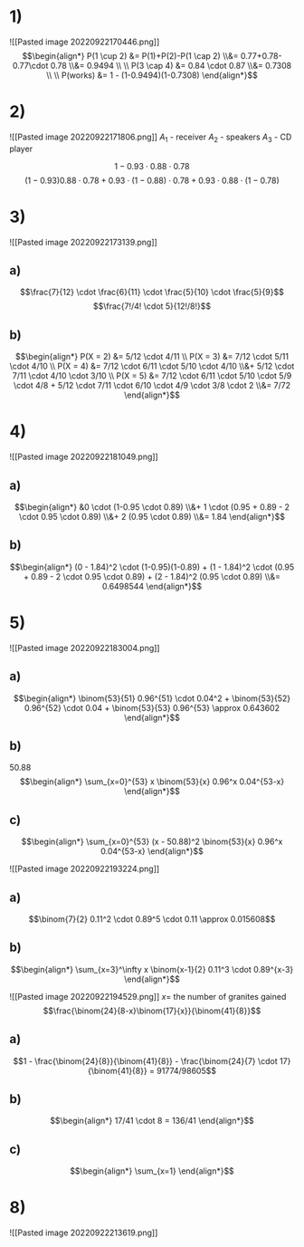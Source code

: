 # 1)
![[Pasted image 20220922170446.png]]
$$\begin{align*}
	P(1 \cup 2) &= P(1)+P(2)-P(1 \cap 2) 
	\\&=
		0.77+0.78-0.77\cdot 0.78
	\\&=
		0.9494
	\\ \\
	P(3 \cap 4) &= 0.84 \cdot 0.87 
	\\&= 0.7308
	\\ \\
	P(works) &= 1 - (1-0.9494)(1-0.7308)
\end{align*}$$

# 2)
![[Pasted image 20220922171806.png]]
$A_1$ - receiver
$A_2$ - speakers
$A_3$ - CD player

$$1 - 0.93 \cdot 0.88 \cdot 0.78$$
$$(1 - 0.93)0.88 \cdot 0.78 + 0.93 \cdot (1 - 0.88) \cdot 0.78 + 0.93 \cdot 0.88 \cdot (1 - 0.78)$$

# 3)
![[Pasted image 20220922173139.png]]
## a)
$$\frac{7}{12} \cdot \frac{6}{11} \cdot \frac{5}{10} \cdot \frac{5}{9}$$
$$\frac{7!/4! \cdot 5}{12!/8!}$$

## b)
$$\begin{align*}
	P(X = 2) &= 5/12 \cdot 4/11 \\
	P(X = 3) &= 7/12 \cdot 5/11 \cdot 4/10 \\
	P(X = 4) &= 7/12 \cdot 6/11 \cdot 5/10 \cdot 4/10
		\\&+ 5/12 \cdot 7/11 \cdot 4/10 \cdot 3/10 \\
	P(X = 5) &= 7/12 \cdot 6/11 \cdot 5/10 \cdot 5/9 \cdot 4/8 + 5/12 \cdot 7/11 \cdot 6/10 \cdot 4/9 \cdot 3/8 \cdot 2
	\\&= 7/72
\end{align*}$$

# 4)
![[Pasted image 20220922181049.png]]

## a)
$$\begin{align*}
	&0 \cdot (1-0.95 \cdot 0.89)
	\\&+ 1 \cdot (0.95 + 0.89 - 2 \cdot 0.95 \cdot 0.89)
	\\&+ 2 (0.95 \cdot 0.89)
	\\&= 1.84
\end{align*}$$

## b)
$$\begin{align*}
	(0 - 1.84)^2 \cdot (1-0.95)(1-0.89) + (1 - 1.84)^2 \cdot (0.95 + 0.89 - 2 \cdot 0.95 \cdot 0.89) + (2 - 1.84)^2 (0.95 \cdot 0.89) 
	\\&= 0.6498544
\end{align*}$$

# 5)
![[Pasted image 20220922183004.png]]

## a)
$$\begin{align*}
	\binom{53}{51} 0.96^{51} \cdot 0.04^2 + \binom{53}{52} 0.96^{52} \cdot 0.04 + \binom{53}{53} 0.96^{53} \approx 0.643602
\end{align*}$$

## b)
50.88
$$\begin{align*}
	\sum_{x=0}^{53} x \binom{53}{x} 0.96^x 0.04^{53-x}
\end{align*}$$

## c)
$$\begin{align*}
	\sum_{x=0}^{53} (x - 50.88)^2 \binom{53}{x} 0.96^x 0.04^{53-x}
\end{align*}$$

![[Pasted image 20220922193224.png]]
## a)
$$\binom{7}{2} 0.11^2 \cdot 0.89^5 \cdot 0.11 \approx 0.015608$$

## b)
$$\begin{align*}
	\sum_{x=3}^\infty x \binom{x-1}{2} 0.11^3 \cdot 0.89^{x-3}
\end{align*}$$

![[Pasted image 20220922194529.png]]
$x =$ the number of granites gained
$$\frac{\binom{24}{8-x}\binom{17}{x}}{\binom{41}{8}}$$

## a)
$$1 - \frac{\binom{24}{8}}{\binom{41}{8}} - \frac{\binom{24}{7} \cdot 17}{\binom{41}{8}} = 91774/98605$$

## b)
$$\begin{align*}
	17/41 \cdot 8 = 136/41
\end{align*}$$

## c)
$$\begin{align*}
	\sum_{x=1} 
\end{align*}$$

# 8)
![[Pasted image 20220922213619.png]]
